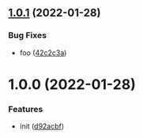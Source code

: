 ## [1.0.1](https://github.com/dword-design/nuxt-google-gtag/compare/v1.0.0...v1.0.1) (2022-01-28)


### Bug Fixes

* foo ([42c2c3a](https://github.com/dword-design/nuxt-google-gtag/commit/42c2c3a479f8b91233e106468b276f429cf3bbf2))

# 1.0.0 (2022-01-28)


### Features

* init ([d92acbf](https://github.com/dword-design/nuxt-google-gtag/commit/d92acbf0f102d814d6359c923d4385eb64ab5f73))
